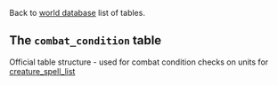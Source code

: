 Back to [world database](https://github.com/cmangos/issues/wiki/mangosdb_struct) list of tables.

## The `combat_condition` table

Official table structure - used for combat condition checks on units for [creature_spell_list](creature_spell_list)